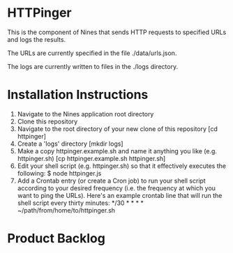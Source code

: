 # HTTPinger

This is the component of Nines that sends HTTP requests to specified URLs and logs the results.

The URLs are currently specified in the file ./data/urls.json.

The logs are currently written to files in the ./logs directory.

# Installation Instructions

1. Navigate to the Nines application root directory
2. Clone this repository
3. Navigate to the root directory of your new clone of this repository [cd httpinger]
4. Create a 'logs' directory [mkdir logs]
5. Make a copy httpinger.example.sh and name it anything you like (e.g. httpinger.sh) [cp httpinger.example.sh httpinger.sh]
6. Edit your shell script (e.g. httpinger.sh) so that it effectively executes the following: $ node httpinger.js
7. Add a Crontab entry (or create a Cron job) to run your shell script according to your desired frequency (i.e. the frequency at which you want to ping the URLs). Here's an example crontab line that will run the shell script every thirty minutes:
    */30 * * * * ~/path/from/home/to/httpinger.sh

# Product Backlog
